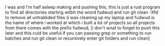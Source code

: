 I was and I'm half asleep making and pushing this, this is just a rust program to find all directories starting witbh the wiord fudwud and run git clean -Xfd to remove all untrakkded files (i was cleaning up my laptop and fudwud is the name of where i worked at which i built a lot of projects so all projects from there comes with the prefix fudwud, [i don't wnat to forget to push this later and this culd be useful if you can passing grep or something to run batches and run git clean or recursively enter git folders and run clean]
